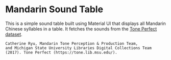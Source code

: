 # Mandarin Sound Table

This is a simple sound table built using Material UI that displays all Mandarin Chinese syllables in a table.
It fetches the sounds from the [Tone Perfect dataset](https://tone.lib.msu.edu/).

```
Catherine Ryu, Mandarin Tone Perception & Production Team,
and Michigan State University Libraries Digital Collections Team (2017). Tone Perfect (https://tone.lib.msu.edu/).
```
